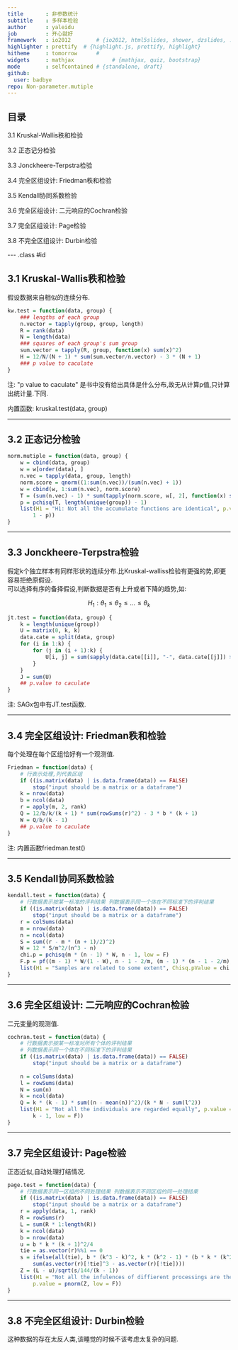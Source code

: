 ```yaml
---
title       : 非参数统计
subtitle    : 多样本检验
author      : yaleidu
job         : 开心就好
framework   : io2012        # {io2012, html5slides, shower, dzslides, ...}
highlighter : prettify  # {highlight.js, prettify, highlight}
hitheme     : tomorrow      # 
widgets     : mathjax            # {mathjax, quiz, bootstrap}
mode        : selfcontained # {standalone, draft}
github:
  user: badbye
repo: Non-parameter.mutiple
---
```

  
## 目录
  
3.1 Kruskal-Wallis秩和检验

3.2 正态记分检验

3.3 Jonckheere-Terpstra检验

3.4 完全区组设计: Friedman秩和检验

3.5 Kendall协同系数检验

3.6 完全区组设计: 二元响应的Cochran检验

3.7 完全区组设计: Page检验

3.8 不完全区组设计: Durbin检验

--- .class #id 

## 3.1 Kruskal-Wallis秩和检验
假设数据来自相似的连续分布.

```r
kw.test = function(data, group) {
    ### lengths of each group
    n.vector = tapply(group, group, length)
    R = rank(data)
    N = length(data)
    ### squares of each group's sum group
    sum.vector = tapply(R, group, function(x) sum(x)^2)
    H = 12/N/(N + 1) * sum(sum.vector/n.vector) - 3 * (N + 1)
    ### p value to caculate
}
```


注: "p value to caculate" 是书中没有给出具体是什么分布,故无从计算p值,只计算出统计量.下同.

内置函数: kruskal.test(data, group)

---
## 3.2 正态记分检验
  

```r
norm.mutiple = function(data, group) {
    w = cbind(data, group)
    w = w[order(data), ]
    n.vec = tapply(data, group, length)
    norm.score = qnorm((1:sum(n.vec))/(sum(n.vec) + 1))
    w = cbind(w, 1:sum(n.vec), norm.score)
    T = (sum(n.vec) - 1) * sum(tapply(norm.score, w[, 2], function(x) sum(x)^2/length(x)))/sum(norm.score^2)
    p = pchisq(T, length(unique(group)) - 1)
    list(H1 = "H1: Not all the accumulate functions are identical", p.value = min(p, 
        1 - p))
}
```

---
  
## 3.3 Jonckheere-Terpstra检验
  
假定k个独立样本有同样形状的连续分布.比Kruskal-walliss检验有更强的势,即更容易拒绝原假设.    
可以选择有序的备择假设,判断数据是否有上升或者下降的趋势,如:
  
  $$H_1: \theta_1 \le \theta_2  \le \ldots \le \theta_k $$
  

```r
jt.test = function(data, group) {
    k = length(unique(group))
    U = matrix(0, k, k)
    data.cate = split(data, group)
    for (i in 1:k) {
        for (j in (i + 1):k) {
            U[i, j] = sum(sapply(data.cate[[i]], "-", data.cate[[j]]) > 0)
        }
    }
    J = sum(U)
    ## p.value to caculate
}
```


注: SAGx包中有JT.test函数.

---
  
## 3.4 完全区组设计: Friedman秩和检验
  
每个处理在每个区组恰好有一个观测值.


```r
Friedman = function(data) {
    # 行表示处理,列代表区组
    if ((is.matrix(data) | is.data.frame(data)) == FALSE) 
        stop("input should be a matrix or a dataframe")
    k = nrow(data)
    b = ncol(data)
    r = apply(m, 2, rank)
    Q = 12/b/k/(k + 1) * sum(rowSums(r)^2) - 3 * b * (k + 1)
    W = Q/b/(k - 1)
    ## p.value to caculate
}
```


注: 内置函数friedman.test()

---
  
## 3.5 Kendall协同系数检验
  

```r
kendall.test = function(data) {
    # 行数据表示按某一标准的评判结果 列数据表示同一个体在不同标准下的评判结果
    if ((is.matrix(data) | is.data.frame(data)) == FALSE) 
        stop("input should be a matrix or a dataframe")
    r = colSums(data)
    m = nrow(data)
    n = ncol(data)
    S = sum((r - m * (n + 1)/2)^2)
    W = 12 * S/m^2/(n^3 - n)
    chi.p = pchisq(m * (n - 1) * W, n - 1, low = F)
    F.p = pf((m - 1) * W/(1 - W), n - 1 - 2/m, (m - 1) * (n - 1 - 2/m), low = F)
    list(H1 = "Samples are related to some extent", Chisq.pValue = chi.p, F.pValue = F.p)
}
```

---
  
## 3.6 完全区组设计: 二元响应的Cochran检验
  
二元变量的观测值.


```r
cochran.test = function(data) {
    # 行数据表示按某一标准对所有个体的评判结果
    # 列数据表示同一个体在不同标准下的评判结果
    if ((is.matrix(data) | is.data.frame(data)) == FALSE) 
        stop("input should be a matrix or a dataframe")
    
    n = colSums(data)
    l = rowSums(data)
    N = sum(n)
    k = ncol(data)
    Q = k * (k - 1) * sum((n - mean(n))^2)/(k * N - sum(l^2))
    list(H1 = "Not all the individuals are regarded equally", p.value = pchisq(Q, 
        k - 1, low = F))
}
```


---
## 3.7 完全区组设计: Page检验
  
正态近似,自动处理打结情况.

```r
page.test = function(data) {
    # 行数据表示同一区组的不同处理结果 列数据表示不同区组的同一处理结果
    if ((is.matrix(data) | is.data.frame(data)) == FALSE) 
        stop("input should be a matrix or a dataframe")
    r = apply(data, 1, rank)
    R = rowSums(r)
    L = sum(R * 1:length(R))
    k = ncol(data)
    b = nrow(data)
    u = b * k * (k + 1)^2/4
    tie = as.vector(r)%%1 == 0
    s = ifelse(all(tie), b * (k^3 - k)^2, k * (k^2 - 1) * (b * k * (k^2 - 1) - 
        sum(as.vector(r)[!tie]^3 - as.vector(r)[!tie])))
    Z = (L - u)/sqrt(s/144/(k - 1))
    list(H1 = "Not all the infulences of diffierent processings are the same", 
        p.value = pnorm(Z, low = F))
}
```


---
## 3.8 不完全区组设计: Durbin检验
  
这种数据的存在太反人类,该睡觉的时候不该考虑太复杂的问题.
